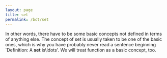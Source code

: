 ```yaml
---
layout: page
title: set
permalink: /bct/set
---
```

In other words, there have to be some basic concepts not defined in terms of anything else. The concept of set is usually taken to be one of the basic ones, which is why you have probably never read a sentence beginning `Definition: A **set** is\ldots'. We will treat function as a basic concept, too.

